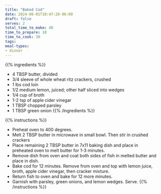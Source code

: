 ```yaml
---
title: "Baked Cod"
date: 2024-06-01T10:47:28-06:00
draft: false
serves: 2
total_time_to_make: 40
time_to_prepare: 10
time_to_cook: 30
tags:
meal-types:
- dinner
---
```


{{% ingredients %}}
- 4 TBSP butter, divided
- 3/4 sleeve of whole wheat ritz crackers, crushed
- 1 lbs cod loin
- 1/2 medium lemon, juiced; other half sliced into wedges
- 1/4 cup of broth
- 1-2 tsp of apple cider vinegar
- 1 TBSP chopped parsley
- 1 TBSP green onion
{{% /ingredients %}}

{{% instructions %}}
- Preheat oven to 400 degrees.
- Melt 2 TBSP butter in microwave in small bowl. Then stir in crushed crackers
- Place remaining 2 TBSP butter in 7x11 baking dish and place in preheated oven to melt butter for 1-3 minutes.
- Remove dish from oven and coat both sides of fish in melted butter and place in dish.
- Bake cod for 12 minutes. Remove from oven and top with lemon juice, broth, apple cider vinegar, then cracker mixture.
- Return fish to oven and bake for 12 more minutes.
- Garnish with parsley, green onions, and lemon wedges. Serve.
{{% /instructions %}}
